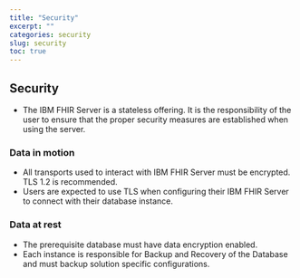 ```yaml
---
title: "Security"
excerpt: ""
categories: security
slug: security
toc: true
---
```


## Security

* The IBM FHIR Server is a stateless offering. It is the responsibility of the user to ensure that the proper security measures are established when using the server.

### Data in motion

* All transports used to interact with IBM FHIR Server must be encrypted. TLS 1.2 is recommended.
* Users are expected to use TLS when configuring their IBM FHIR Server to connect with their database instance.

### Data at rest

* The prerequisite database must have data encryption enabled.
* Each instance is responsible for Backup and Recovery of the Database and must backup solution specific configurations.

